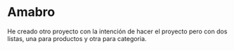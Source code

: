 # Amabro
He creado otro proyecto con la intención de hacer el proyecto pero con dos listas, una para productos y otra para categoria.
